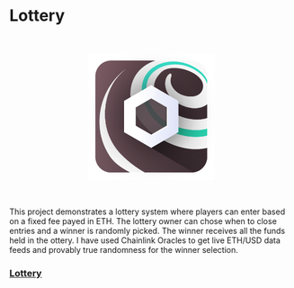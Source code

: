 # Lottery

<br/>
<p align="center">
<a href="https://chain.link" target="_blank">
<img src="https://raw.githubusercontent.com/smartcontractkit/box/master/box-img-lg.png" width="225" alt="Chainlink Truffle logo">
</a>
</p>
<br/>

This project demonstrates a lottery system where players can enter based on a fixed fee payed in ETH. The lottery owner can chose when to close entries and a winner is randomly picked. The winner receives all the funds held in the ottery.
I have used Chainlink Oracles to get live ETH/USD data feeds and provably true randomness for the winner selection.

### [Lottery](https://github.com/Oliver-Ryall/Lottery/blob/master/docs/Lottery.md)
